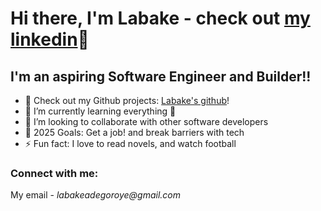 # Hi there, I'm Labake - check out [my linkedin](https://www.linkedin.com/public-profile/settings?lipi=urn%3Ali%3Apage%3Ad_flagship3_profile_self_edit_contact-info%3B7YCU0zyrTeK2xJItk8z15g%3D%3D)👋 

## I'm an aspiring Software Engineer and Builder!!

- 🔭 Check out my Github projects: [Labake's github](https://github.com/Labake12)!
- 🌱 I’m currently learning everything 🤣
- 👯 I’m looking to collaborate with other software developers
- 🥅 2025 Goals: Get a job! and break barriers with tech
- ⚡ Fun fact: I love to read novels, and watch football

### Connect with me:

My email - _labakeadegoroye@gmail.com_
